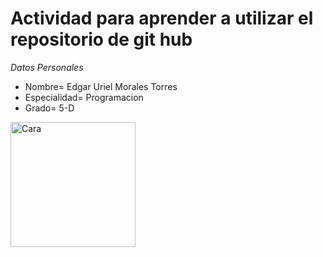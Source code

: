 # Actividad para aprender a utilizar el repositorio de git hub
*Datos Personales*
- Nombre= Edgar Uriel Morales Torres 
- Especialidad= Programacion
- Grado= 5-D
<img src="https://github.com/user-attachments/assets/af5b4da8-b7da-4b2e-9759-95dbb4c1fc2b" alt="Cara" width="200">
